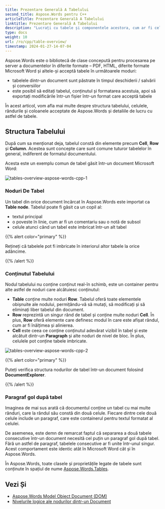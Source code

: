 ```yaml
---
title: Prezentare Generală A Tabelului
second_title: Aspose.Words pentru C++
articleTitle: Prezentare Generală A Tabelului
linktitle: Prezentare Generală A Tabelului
description: "Lucrați cu tabele și componentele acestora, cum ar fi celule, rânduri, coloane în Aspose.Words pentru C++. Cum se lucrează cu tabele în C++."
type: docs
weight: 10
url: /ro/cpp/table-overview/
timestamp: 2024-01-27-14-07-04
---
```


Aspose.Words este o bibliotecă de clase concepută pentru procesarea pe server a documentelor în diferite formate – PDF, HTML, diferite formate Microsoft Word și altele-și acceptă tabele în următoarele moduri:

* tabelele dintr-un document sunt păstrate în timpul deschiderii / salvării și conversiilor
* este posibil să editați tabelul, conținutul și formatarea acestuia, apoi să exportați modificările într-un fișier într-un format care acceptă tabele

În acest articol, vom afla mai multe despre structura tabelului, celulele, rândurile și coloanele acceptate de Aspose.Words și detaliile de lucru cu astfel de tabele.

## Structura Tabelului

După cum sa menționat deja, tabelul constă din elemente precum **Cell**, **Row** și **Column**. Acestea sunt concepte care sunt comune tuturor tabelelor în general, indiferent de formatul documentului.

Acesta este un exemplu comun de tabel găsit într-un document Microsoft Word:

![tables-overview-aspose-words-cpp-1](tables-overview-1.png)

### Noduri De Tabel

Un tabel din orice document încărcat în Aspose.Words este importat ca **Table node**. Tabelul poate fi găsit ca un copil al:

- textul principal
- o poveste în linie, cum ar fi un comentariu sau o notă de subsol
- celule atunci când un tabel este imbricat într-un alt tabel

{{% alert color="primary" %}}

Rețineți că tabelele pot fi imbricate în interiorul altor tabele la orice adâncime.

{{% /alert %}}

### Conținutul Tabelului

Nodul tabelului nu conține conținut real-în schimb, este un container pentru alte astfel de noduri care alcătuiesc conținutul:

- **Table** conține multe noduri **Row**. Tabelul oferă toate elementele obișnuite ale nodului, permițându-vă să mutați, să modificați și să eliminați liber tabelul din document.
- **Row** reprezintă un singur rând de tabel și conține multe noduri **Cell**. În plus, **Row** oferă elemente care definesc modul în care este afișat rândul, cum ar fi înălțimea și alinierea.
- **Cell** este ceea ce conține conținutul adevărat vizibil în tabel și este alcătuit dintr-un **Paragraph** și alte noduri de nivel de bloc. În plus, celulele pot conține tabele imbricate.

![tables-overview-aspose-words-cpp-2](tables-overview-2.png)

{{% alert color="primary" %}}

Puteți verifica structura nodurilor de tabel într-un document folosind **DocumentExplorer**.

{{% /alert %}}

### Paragraf gol după tabel

Imaginea de mai sus arată că documentul conține un tabel cu mai multe rânduri, care la rândul său constă din două celule. Fiecare dintre cele două celule include un paragraf, care este containerul pentru textul formatat al celulei.

De asemenea, este demn de remarcat faptul că separarea a două tabele consecutive într-un document necesită cel puțin un paragraf gol după tabel. Fără un astfel de paragraf, tabelele consecutive ar fi unite într-unul singur. Acest comportament este identic atât în Microsoft Word cât și în Aspose.Words.

În Aspose.Words, toate clasele și proprietățile legate de tabele sunt conținute în spațiul de nume [Aspose.Words.Tables](https://reference.aspose.com/words/cpp/aspose.words.tables/).

## Vezi Și

* [Aspose.Words Model Obiect Document (DOM)](/words/cpp/aspose-words-document-object-model/)
* [Nivelurile logice ale nodurilor dintr-un Document](/words/cpp/logical-levels-of-nodes-in-a-document/)
